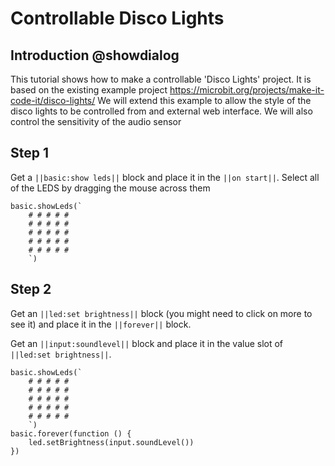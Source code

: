 # Controllable Disco Lights

## Introduction @showdialog
This tutorial shows how to make a controllable 'Disco Lights' project. 
It is based on the existing example project https://microbit.org/projects/make-it-code-it/disco-lights/
We will extend this example to allow the style of the disco lights to be controlled from and external web interface.
We will also control the sensitivity of the audio sensor

## Step 1

Get a ``||basic:show leds||`` block and place it in the ``||on start||``. 
Select all of the LEDS by dragging the mouse across them

```blocks
basic.showLeds(`
    # # # # #
    # # # # #
    # # # # #
    # # # # #
    # # # # #
    `)
```

## Step 2

Get an ``||led:set brightness||`` block (you might need to click on more to see it) 
and place it in the ``||forever||`` block.

Get an ``||input:soundlevel||`` block and place it in the value slot of ``||led:set brightness||``. 

```blocks
basic.showLeds(`
    # # # # #
    # # # # #
    # # # # #
    # # # # #
    # # # # #
    `)
basic.forever(function () {
    led.setBrightness(input.soundLevel())
})
```

